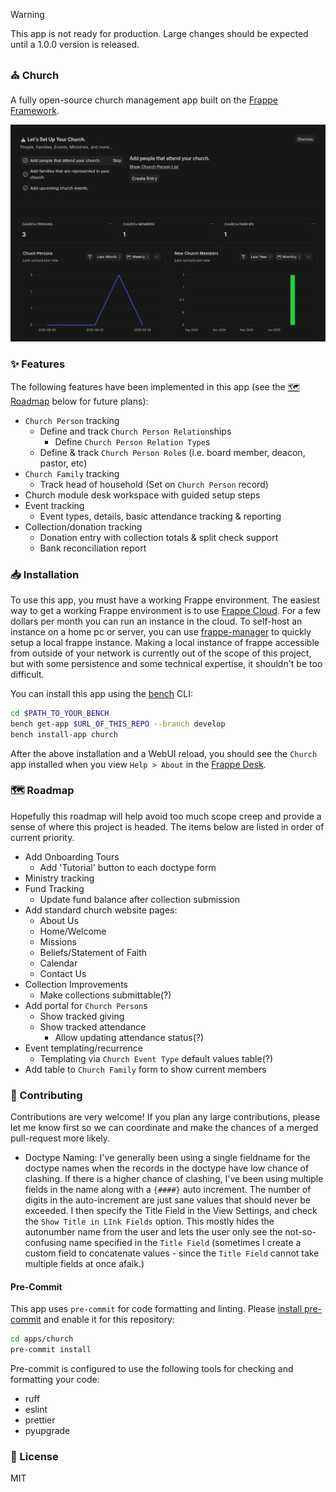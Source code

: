 > [!WARNING]
> This app is not ready for production. Large changes should be expected until a 1.0.0 version is released.

### ⛪ Church

A fully open-source church management app built on the [Frappe Framework](https://frappe.io/framework).

![onboarding screenshot](screenshots/Onboarding.png "Onboarding")

### ✨ Features

The following features have been implemented in this app (see the [🗺️ Roadmap](#🗺️-roadmap) below for future plans):

- `Church Person` tracking
  - Define and track `Church Person Relation`ships
    - Define `Church Person Relation Type`s
  - Define & track `Church Person Role`s (i.e. board member, deacon, pastor, etc)
- `Church Family` tracking
  - Track head of household (Set on `Church Person` record)
- Church module desk workspace with guided setup steps
- Event tracking
  - Event types, details, basic attendance tracking & reporting
- Collection/donation tracking
  - Donation entry with collection totals & split check support
  - Bank reconciliation report

### 📥 Installation

To use this app, you must have a working Frappe environment. The easiest way to get a working Frappe environment is to use [Frappe Cloud](https://frappe.io/cloud). For a few dollars per month you can run an instance in the cloud. To self-host an instance on a home pc or server, you can use [frappe-manager](https://github.com/rtcamp/frappe-manager) to quickly setup a local frappe instance. Making a local instance of frappe accessible from outside of your network is currently out of the scope of this project, but with some persistence and some technical expertise, it shouldn't be too difficult.

You can install this app using the [bench](https://github.com/frappe/bench) CLI:

```bash
cd $PATH_TO_YOUR_BENCH
bench get-app $URL_OF_THIS_REPO --branch develop
bench install-app church
```

After the above installation and a WebUI reload, you should see the `Church` app installed when you view `Help > About` in the [Frappe Desk](https://docs.frappe.io/framework/user/en/desk).

### 🗺️ Roadmap

Hopefully this roadmap will help avoid too much scope creep and provide a sense of where this project is headed. The items below are listed in order of current priority.

- Add Onboarding Tours
  - Add 'Tutorial' button to each doctype form
- Ministry tracking
- Fund Tracking
  - Update fund balance after collection submission
- Add standard church website pages:
  - About Us
  - Home/Welcome
  - Missions
  - Beliefs/Statement of Faith
  - Calendar
  - Contact Us
- Collection Improvements
  - Make collections submittable(?)
- Add portal for `Church Person`s
  - Show tracked giving
  - Show tracked attendance
    - Allow updating attendance status(?)
- Event templating/recurrence
  - Templating via `Church Event Type` default values table(?)
- Add table to `Church Family` form to show current members

### 🤝 Contributing

Contributions are very welcome! If you plan any large contributions, please let me know first so we can coordinate and make the chances of a merged pull-request more likely.

- Doctype Naming: I've generally been using a single fieldname for the doctype names when the records in the doctype have low chance of clashing. If there is a higher chance of clashing, I've been using multiple fields in the name along with a `{####}` auto increment. The number of digits in the auto-increment are just sane values that should never be exceeded. I then specify the Title Field in the View Settings, and check the `Show Title in LInk Fields` option. This mostly hides the autonumber name from the user and lets the user only see the not-so-confusing name specified in the `Title Field` (sometimes I create a custom field to concatenate values - since the `Title Field` cannot take multiple fields at once afaik.)

#### Pre-Commit

This app uses `pre-commit` for code formatting and linting. Please [install pre-commit](https://pre-commit.com/#installation) and enable it for this repository:

```bash
cd apps/church
pre-commit install
```

Pre-commit is configured to use the following tools for checking and formatting your code:

- ruff
- eslint
- prettier
- pyupgrade

### 🔑 License

MIT

